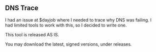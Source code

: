 ## DNS Trace

I had an issue at $dayjob where I needed to trace why DNS was failing. 
I had limited tools to work with this, so I decided to write one. 

This tool is released AS IS. 

You may download the latest, signed versions, under releases.

